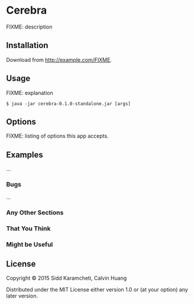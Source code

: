 # Cerebra

FIXME: description

## Installation

Download from http://example.com/FIXME.

## Usage

FIXME: explanation

    $ java -jar cerebra-0.1.0-standalone.jar [args]

## Options

FIXME: listing of options this app accepts.

## Examples

...

### Bugs

...

### Any Other Sections
### That You Think
### Might be Useful

## License

Copyright © 2015 Sidd Karamcheti, Calvin Huang

Distributed under the MIT License either version 1.0 or (at
your option) any later version.
